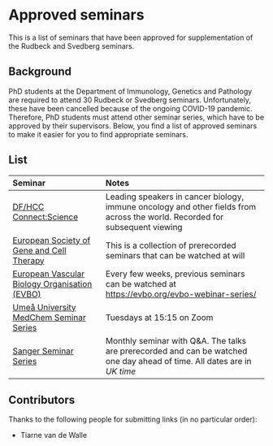 # Approved seminars
This is a list of seminars that have been approved for supplementation of the Rudbeck and Svedberg seminars.

## Background
PhD students at the Department of Immunology, Genetics and Pathology are required to attend 30 Rudbeck or Svedberg seminars.
Unfortunately, these have been cancelled because of the ongoing COVID-19 pandemic.
Therefore, PhD students must attend other seminar series, which have to be approved by their supervisors.
Below, you find a list of approved seminars to make it easier for you to find appropriate seminars.

## List
| Seminar | Notes |
| :------ | :-----|
| [DF/HCC Connect:Science](https://www.dfhcc.harvard.edu/events/dfhcc-connecting-the-scientific-community-seminar-series/) | Leading speakers in cancer biology, immune oncology and other fields from across the world. Recorded for subsequent viewing |
| [European Society of Gene and Cell Therapy](https://www.esgct.eu/Events/e-Schools.aspx) | This is a collection of prerecorded seminars that can be watched at will |
| [European Vascular Biology Organisation (EVBO)](https://uni-heidelberg.webex.com/mw3300/mywebex/default.do?nomenu=true&siteurl=uni-heidelberg&service=6&rnd=0.2706208045242984&main_url=https%3A%2F%2Funi-heidelberg.webex.com%2Fec3300%2Feventcenter%2Fevent%2FeventAction.do%3FtheAction%3Ddetail%26%26%26EMK%3D4832534b0000000436684db6acfcc24665d85b7267b5207f64b75876ba19d4372fd1a381d6bb4240%26siteurl%3Duni-heidelberg%26confViewID%3D187231390397383189%26encryptTicket%3DSDJTSwAAAAQh1JS0ceh4GIYTO6O9v8zDIKbKgQCanvmTfXUGqvCEZw2%26) | Every few weeks, previous seminars can be watched at https://evbo.org/evbo-webinar-series/ |
| [Umeå University MedChem Seminar Series](https://www.umu.se/en/department-of-medical-biochemistry-and-biophysics/research/seminar-series/) | Tuesdays at 15:15 on Zoom |
| [Sanger Seminar Series](https://www.sanger.ac.uk/science/sanger-seminar-series/) | Monthly seminar with Q&A. The talks are prerecorded and can be watched one day ahead of time. All dates are in *UK time* |

## Contributors
Thanks to the following people for submitting links (in no particular order):

* Tiarne van de Walle